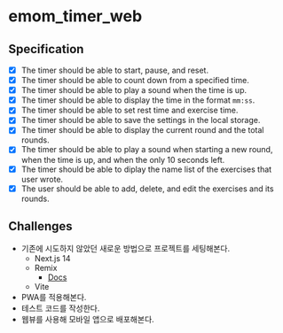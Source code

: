 # emom_timer_web

## Specification

- [x] The timer should be able to start, pause, and reset.
- [x] The timer should be able to count down from a specified time.
- [x] The timer should be able to play a sound when the time is up.
- [x] The timer should be able to display the time in the format `mm:ss`.
- [x] The timer should be able to set rest time and exercise time.
- [x] The timer should be able to save the settings in the local storage.
- [x] The timer should be able to display the current round and the total rounds.
- [x] The timer should be able to play a sound when starting a new round, when the time is up, and when the only 10 seconds left.
- [x] The timer should be able to diplay the name list of the exercises that user wrote.
- [x] The user should be able to add, delete, and edit the exercises and its rounds.

## Challenges

- 기존에 시도하지 않았던 새로운 방법으로 프로젝트를 세팅해본다.
  - Next.js 14
  - Remix
    - [Docs](https://remix.run/docs/en/main/start/quickstart#installation)
  - Vite
- PWA를 적용해본다.
- 테스트 코드를 작성한다.  
- 웹뷰를 사용해 모바일 앱으로 배포해본다.